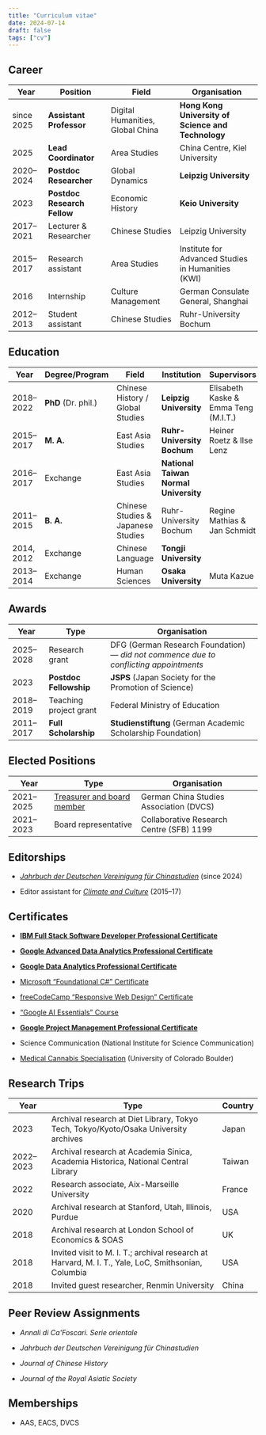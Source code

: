 ```yaml
---
title: "Curriculum vitae"
date: 2024-07-14
draft: false
tags: ["cv"]
---
```


## Career

| Year       | Position                    | Field                            | Organisation                                       |
| ---------- | --------------------------- | -------------------------------- | -------------------------------------------------- |
| since 2025 | **Assistant Professor**     | Digital Humanities, Global China | **Hong Kong University of Science and Technology**     |
| 2025       | **Lead Coordinator**        | Area Studies                     | China Centre, Kiel University                      |
| 2020–2024  | **Postdoc Researcher**      | Global Dynamics                  | **Leipzig University**                             |
| 2023       | **Postdoc Research Fellow** | Economic History                 | **Keio University**                                |
| 2017–2021  | Lecturer & Researcher       | Chinese Studies                  | Leipzig University                                 |
| 2015–2017  | Research assistant          | Area Studies                     | Institute for Advanced Studies in Humanities (KWI) |
| 2016       | Internship                  | Culture Management               | German Consulate General, Shanghai                 |
| 2012–2013  | Student assistant           | Chinese Studies                  | Ruhr-University Bochum                             |

## Education

| Year       | Degree/Program      | Field                              | Institution                           | Supervisors                          |
| ---------- | ------------------- | ---------------------------------- | ------------------------------------- | ------------------------------------ |
| 2018–2022  | **PhD** (Dr. phil.) | Chinese History / Global Studies   | **Leipzig University**                | Elisabeth Kaske & Emma Teng (M.I.T.) |
| 2015–2017  | **M. A.**           | East Asia Studies                  | **Ruhr-University Bochum**            | Heiner Roetz & Ilse Lenz             |
| 2016–2017  | Exchange            | East Asia Studies                  | **National Taiwan Normal University** |                                      |
| 2011–2015  | **B. A.**           | Chinese Studies & Japanese Studies | Ruhr-University Bochum                | Regine Mathias & Jan Schmidt         |
| 2014, 2012 | Exchange            | Chinese Language                   | **Tongji University**                 |                                      |
| 2013–2014  | Exchange            | Human Sciences                     | **Osaka University**                  | Muta Kazue                           |

## Awards

| Year      | Type                   | Organisation                                                                          |
| --------- | ---------------------- | ------------------------------------------------------------------------------------- |
| 2025–2028 | Research grant         | DFG (German Research Foundation) — *did not commence due to conflicting appointments* |
| 2023      | **Postdoc Fellowship** | **JSPS** (Japan Society for the Promotion of Science)                                 |
| 2018–2019 | Teaching project grant | Federal Ministry of Education                                                         |
| 2011–2017 | **Full Scholarship**   | **Studienstiftung** (German Academic Scholarship Foundation)                          |

## Elected Positions

| Year      | Type                                                          | Organisation                             |
| --------- | ------------------------------------------------------------- | ---------------------------------------- |
| 2021–2025 | [Treasurer and board member](https://dvcs.eu/vorstand_en.php) | German China Studies Association (DVCS)  |
| 2021–2023 | Board representative                                          | Collaborative Research Centre (SFB) 1199 |

## Editorships

+ [*Jahrbuch der Deutschen Vereinigung für Chinastudien*](https://www.harrassowitz-verlag.de/reihe_393.ahtml) (since 2024)

+ Editor assistant for [*Climate and Culture*](https://brill.com/display/serial/CLAC) (2015–17)

## Certificates

+ **[IBM Full Stack Software Developer Professional Certificate](https://coursera.org/share/166c9d4539379c0ac28dd6bf811eeca2)**

+ **[Google Advanced Data Analytics Professional Certificate](https://coursera.org/share/d1b68eb35cabed11e6ceee1fc9e1f20c)**

+ [**Google Data Analytics Professional Certificate**](https://coursera.org/share/2d08c6326db8b3daae1a9ecc8438d700)

+ [Microsoft “Foundational C#” Certificate](https://www.freecodecamp.org/certification/fcc44570c3e-2467-4253-bbd3-8da5eea6ff16/foundational-c-sharp-with-microsoft)

+ [freeCodeCamp “Responsive Web Design”  Certificate](https://www.freecodecamp.org/certification/fcc44570c3e-2467-4253-bbd3-8da5eea6ff16/responsive-web-design)

+ [“Google AI Essentials” Course](https://coursera.org/share/69afcd6af73426124b8940a20e14b83f)

+ [**Google Project Management Professional Certificate**](https://coursera.org/share/91580a032f98d661073ba68b8363f9ff)

+ Science Communication (National Institute for Science Communication)

+ [Medical Cannabis Specialisation](https://coursera.org/share/42a30d066c27eda73bc520b073c6e1ea) (University of Colorado Boulder)

## Research Trips

| Year      | Type                                                                                                | Country |
| --------- | --------------------------------------------------------------------------------------------------- | ------- |
| 2023      | Archival research at Diet Library, Tokyo Tech, Tokyo/Kyoto/Osaka University archives                | Japan   |
| 2022–2023 | Archival research at Academia Sinica, Academia Historica, National Central Library                  | Taiwan  |
| 2022      | Research associate, Aix-Marseille University                                                        | France  |
| 2020      | Archival research at Stanford, Utah, Illinois, Purdue                                               | USA     |
| 2018      | Archival research at London School of Economics & SOAS                                              | UK      |
| 2018      | Invited visit to M. I. T.; archival research at Harvard, M. I. T., Yale, LoC, Smithsonian, Columbia | USA     |
| 2018      | Invited guest researcher, Renmin University                                                         | China   |

## Peer Review Assignments

+ *Annali di Ca'Foscari. Serie orientale*

+ *Jahrbuch der Deutschen Vereinigung für Chinastudien*

+ *Journal of Chinese History*

+ *Journal of the Royal Asiatic Society*

## Memberships

+ AAS, EACS, DVCS